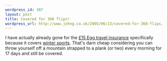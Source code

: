 ```yaml
--- 
wordpress_id: 387
layout: post
title: Covered for 360 flips!
wordpress_url: http://www.johng.co.uk/2005/06/23/covered-for-360-flips/
---
```

I have actually already gone for the <a href="http://new.egg.com/visitor/0,,3_22015--View_422,00.html">£15 Egg travel insurance</a> specifically because it covers <a href="http://www.livejournal.com/users/msclark/60162.html">winter sports</a>. That's darn cheap considering you can throw yourself off a mountain strapped to a plank (or two) every morning for 17 days and still be covered.
